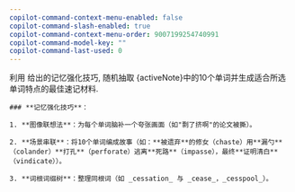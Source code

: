 ```yaml
---
copilot-command-context-menu-enabled: false
copilot-command-slash-enabled: true
copilot-command-context-menu-order: 9007199254740991
copilot-command-model-key: ""
copilot-command-last-used: 0
---
```

利用 给出的记忆强化技巧, 随机抽取 {activeNote}中的10个单词并生成适合所选单词特点的最佳速记材料.


```
### **记忆强化技巧**：

1. **图像联想法**：为每个单词脑补一个夸张画面（如"剽了挤啊"的论文被撕）。
    
2. **场景串联**：将10个单词编成故事（如：**被遗弃**的修女（chaste）用**漏勺**（colander）**打孔**（perforate）逃离**死路**（impasse），最终**证明清白**（vindicate））。
    
3. **词根词缀树**：整理同根词（如 _cessation_ 与 _cease_，_cesspool_）。
```